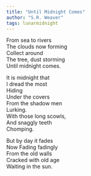 ```yaml
---
title: "Until Midnight Comes"
author: "S.R. Weaver"
tags: lunarmidnight
---
```

From sea to rivers<br />
The clouds now forming<br />
Collect around<br />
The tree, dust storming<br />
Until midnight comes.

It is midnight that<br />
I dread the most<br />
Hiding<br />
Under the covers<br />
From the shadow men<br />
Lurking.<br />
With those long scowls,<br />
And snaggly teeth<br />
Chomping.

But by day it fades<br />
Now Fading fadingly<br />
From the old walls<br />
Cracked with old age<br />
Waiting in the sun.

